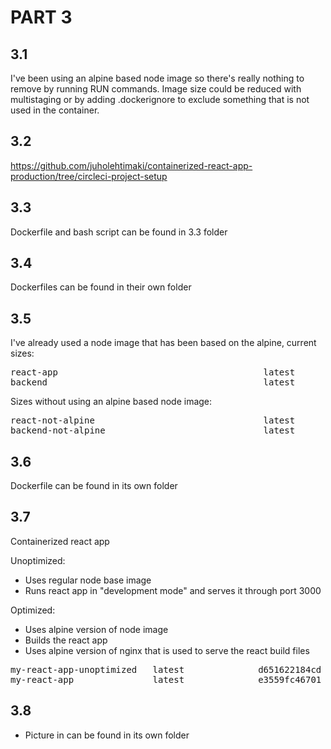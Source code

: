 # PART 3

## 3.1

I've been using an alpine based node image so there's really nothing to remove by running RUN commands. Image size could be reduced with multistaging or by adding .dockerignore to exclude something that is not used in the container.

## 3.2

https://github.com/juholehtimaki/containerized-react-app-production/tree/circleci-project-setup

## 3.3

Dockerfile and bash script can be found in 3.3 folder

## 3.4

Dockerfiles can be found in their own folder

## 3.5

I've already used a node image that has been based on the alpine, current sizes:

<pre>react-app                                       latest              9e3e825c6a42        3 days ago          300MB
backend                                         latest              2ba5b2233b36        3 days ago          125MB
</pre>

Sizes without using an alpine based node image:

<pre>react-not-alpine                                latest              acf3edcf56b7        40 seconds ago      1.16GB
backend-not-alpine                              latest              f24d928b6627        3 minutes ago       980MB
</pre>

## 3.6

Dockerfile can be found in its own folder

## 3.7

Containerized react app

Unoptimized:

- Uses regular node base image
- Runs react app in "development mode" and serves it through port 3000

Optimized:

- Uses alpine version of node image
- Builds the react app
- Uses alpine version of nginx that is used to serve the react build files

<pre>my-react-app-unoptimized   latest              d651622184cd        2 minutes ago       1.13GB
my-react-app               latest              e3559fc46701        7 minutes ago       22.1MB</pre>

## 3.8

- Picture in can be found in its own folder

